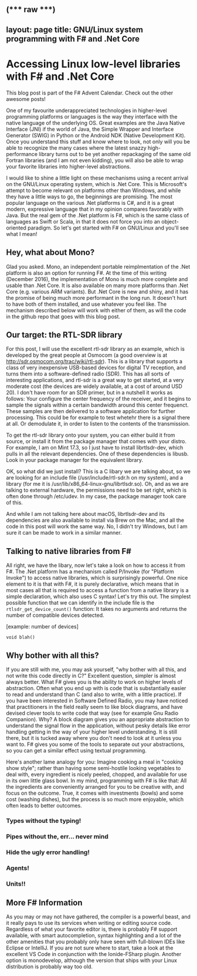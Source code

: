 (*** raw ***)
---
layout: page
title: GNU/Linux system programming with F# and .Net Core
----

# Accessing Linux low-level libraries with F# and .Net Core
This blog post is part of the F# Advent Calendar. Check out the other awesome posts!

One of my favourite underappreciated technologies in higher-level
programming platforms or languages is the way they interface with the native
language of the underlying OS.  Great examples are the Java Native Interface
(JNI) if the world of Java, the Simple Wrapper and Interface Generator (SWIG)
in Python or the Android NDK (Native Development Kit). Once you understand this
stuff and know where to look, not only will you be able to recognize the many
cases where the latest snazzy high-performance library turns out to be yet
another repackaging of the same old Fortran libraries (and I am not even
kidding), you will also be able to wrap your favorite libraries into
higher-level abstractions. 

I would like to shine a little light on these mechanisms using a recent arrival
on the GNU/Linux operating system, which is .Net Core. This is Microsoft's
attempt to become relevant on platforms other than Windows, and while they have
a little ways to go, the beginnings are promising. The most popular language on
the various .Net platforms is C#, and it is a great modern, expressive language
that in my opinion compares favorably with Java. But the real gem of the .Net
platform is F#, which is the same class of languages as Swift or Scala, in that
it does not force you into an object-oriented paradigm. So let's get started
with F# on GNU/Linux and you'll see what I mean!

## Hey, what about Mono?

Glad you asked. Mono, an independent portable reimplmentation of the .Net
platform is also an option for running F#. At the time of this writing
(December 2016), the implementation of Mono is much more complete and usable
than .Net Core. It is also available on many more platforms than .Net Core
(e.g. various ARM variants). But .Net Core is new and shiny, and it has the
promise of being much more performant in the long run. It doesn't hurt to have
both of them installed, and use whatever you feel like. The mechanism described
below will work with either of them, as will the code in the github repo that
goes with this blog post.

## Our target: the RTL-SDR library

For this post, I will use the excellent rtl-sdr library as an example, which is
developed by the great people at Osmocom (a good overview is at
http://sdr.osmocom.org/trac/wiki/rtl-sdr). This is a library that supports a
class of very inexpensive USB-based devices for digital TV reception, and turns
them into a software-defined radio (SDR). This has all sorts of interesting
applications, and rtl-sdr is a great way to get started, at a very moderate
cost (the devices are widely available, at a cost of around USD 20). I don't
have room for an SDR primer, but in a nutshell it works as follows: Your
configure the center frequency of the receiver, and it begins to sample the
signals within a certain bandwidth around this center frequenct. These samples
are then delivered to a software application for further processing. This could
be for example to test whetehr there is a signal there at all. Or demodulate
it, in order to listen to the contents of the transmission.

To get the rtl-sdr library onto your system, you can either build it from
source, or install it from the package manager that comes with your distro. For
example, I am on Mint 17.3, so I just have to install librtlsdr-dev, which
pulls in all the relevant dependencies. One of these dependencies is libusb.
Look in your package manager for the equivalent library. 

OK, so what did we just install? This is a C libary we are talking about, so we
are looking for an include file (/usr/include/rtl-sdr.h on my system), and a
library (for me it is /usr/lib/x86_64-linux-gnu/librtlsdr.so). Oh, and as we
are talking to external hardware, the permissions need to be set right, which
is often done through /etc/udev. In my case, the package manager took care of
this. 

And while I am not talking here about macOS, librtlsdr-dev and its dependencies
are also available to install via Brew on the Mac, and all the code in this
post will work the same way. No, I didn't try Windows, but I am sure it can be
made to work in a similar manner.

## Talking to native libraries from F#

All right, we have the libary, now let's take a look on how to access it from
F#. The .Net platform has a mechanism called P/Invoke (for "Platform Invoke")
to access native libraries, which is surprisingly powerful. One nice element to
it is that with F#, it is purely declarative, which means that in most cases
all that is required to access a function from a native library is a simple
declaration, which also uses C syntax! Let's try this out.  The simplest
possible function that we can identify in the include file is the
`rtlsdr_get_device_count()` function: It takes no arguments and returns the
number of compatible devices detected. 

[example: number of devices]

`void blah()`

## Why bother with all this? 

If you are still with me, you may ask yourself, "why bother with all this, and
not write this code directly in C?" Excellent question, simpler is almost
always better. What F# gives you is the ability to work on higher levels of
abstraction. Often what you end up with is code that is substantially easier to
read and understand than C (and also to write, with a little practice). If you
have been interested in Software Defined Radio, you may have noticed that
practitioners in the field really seem to like block diagrams, and have devised
clever tools to write code that way (see for example Gnu Radio Companion). Why?
A block diagram gives you an appropriate abstraction to understand the signal
flow in the application, without pesky details like error handling getting in
the way of your higher level understanding. It is still there, but it is tucked
away where you don't need to look at it unless you want to.  F# gives you some
of the tools to separate out your abstractions, so you can get a similar effect
using textual programming.

Here's another lame analogy for you: Imagine cooking a meal in "cooking show
style"; rather than having some semi-hostile looking vegetables to deal with,
every ingredient is nicely peeled, chopped, and available for use in its own
little glass bowl. In my mind, programming with F# is like that: All the
ingredients are conveniently arranged for you to be creative with, and focus on
the outcome. True, it comes with investments (bowls) and some cost (washing
dishes), but the process is so much more enjoyable, which often leads to better
outcomes.

### Types without the typing! 

### Pipes without the, err... never mind

### Hide the ugly error handling!

### Agents!

### Units!!

## More F# Information

As you may or may not have gathered, the compiler is a powerful beast, and it
really pays to use its services when writing or editing source code. Regardless
of what your favorite editor is, there is probably F# support available, with
smart autocompletion, syntax highlighting and a lot of the other amenities that
you probably only have seen with full-blown IDEs like Eclipse or IntelliJ. If
you are not sure where to start, take a look at the excellent VS Code in
conjunction with the Ionide-FSharp plugin. Another option is monodevelop,
although the version that ships with your Linux distribution is probably way
too old.

